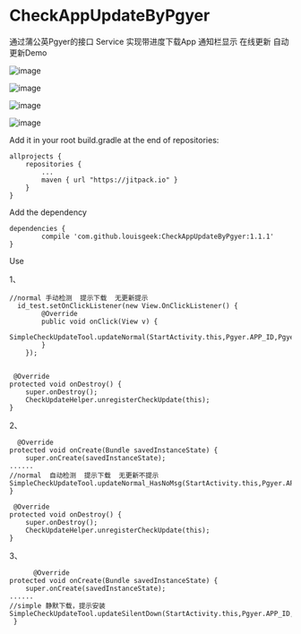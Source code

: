 # CheckAppUpdateByPgyer
通过蒲公英Pgyer的接口 Service 实现带进度下载App 通知栏显示 在线更新 自动更新Demo

![image](https://raw.githubusercontent.com/louisgeek/CheckAppUpdateByPgyer/master/screenshots/pic1.png)

![image](https://raw.githubusercontent.com/louisgeek/CheckAppUpdateByPgyer/master/screenshots/pic2.png)

![image](https://raw.githubusercontent.com/louisgeek/CheckAppUpdateByPgyer/master/screenshots/pic3.png)

![image](https://raw.githubusercontent.com/louisgeek/CheckAppUpdateByPgyer/master/screenshots/pic4.png)







Add it in your root build.gradle at the end of repositories:

    allprojects {
		repositories {
			...
			maven { url "https://jitpack.io" }
		}
	}




Add the dependency

    dependencies {
	        compile 'com.github.louisgeek:CheckAppUpdateByPgyer:1.1.1'
	}




Use

1、

    //normal 手动检测  提示下载  无更新提示
      id_test.setOnClickListener(new View.OnClickListener() {
            @Override
            public void onClick(View v) {
                SimpleCheckUpdateTool.updateNormal(StartActivity.this,Pgyer.APP_ID,Pgyer.API_KEY);
            }
        });


     @Override
    protected void onDestroy() {
        super.onDestroy();
        CheckUpdateHelper.unregisterCheckUpdate(this);
    }

2、	
		
	  @Override
    protected void onCreate(Bundle savedInstanceState) {
        super.onCreate(savedInstanceState);	
	......
    //normal  自动检测  提示下载  无更新不提示
    SimpleCheckUpdateTool.updateNormal_HasNoMsg(StartActivity.this,Pgyer.APP_ID,Pgyer.API_KEY);
	}
		
     @Override
    protected void onDestroy() {
        super.onDestroy();
        CheckUpdateHelper.unregisterCheckUpdate(this);
    }


3、
		
		  @Override
    protected void onCreate(Bundle savedInstanceState) {
        super.onCreate(savedInstanceState);
	......
    //simple 静默下载，提示安装
    SimpleCheckUpdateTool.updateSilentDown(StartActivity.this,Pgyer.APP_ID,Pgyer.API_KEY);
     }
